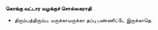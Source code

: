 **கொங்கு வட்டார வழக்குச் சொல்லகராதி**
- திரும்பத்திரும்ப. மருக்காமருக்கா தப்பு பண்ணிட்டே இருக்காதெ.

